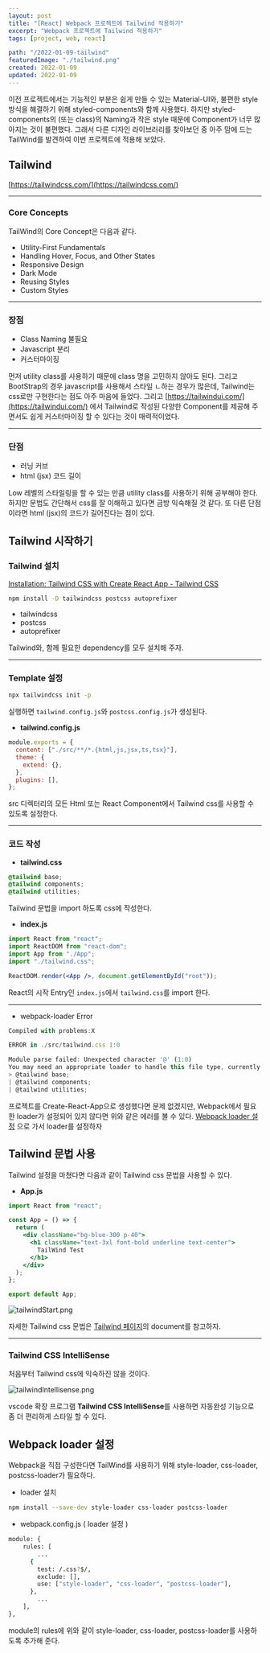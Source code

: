 ```yaml
---
layout: post
title: "[React] Webpack 프로젝트에 Tailwind 적용하기"
excerpt: "Webpack 프로젝트에 Tailwind 적용하기"
tags: [project, web, react]

path: "/2022-01-09-tailwind"
featuredImage: "./tailwind.png"
created: 2022-01-09
updated: 2022-01-09
---
```


이전 프로젝트에서는 기능적인 부분은 쉽게 만들 수 있는 Material-UI와, 불편한 style 방식을 해결하기 위해 styled-components와 함께 사용했다. 하지만 styled-components의 (또는 class)의 Naming과 작은 style 때문에 Component가 너무 많아지는 것이 불편했다. 그래서 다른 디자인 라이브러리를 찾아보던 중 아주 맘에 드는 TailWind를 발견하여 이번 프로젝트에 적용해 보았다.

## Tailwind

[https://tailwindcss.com/](https://tailwindcss.com/)

---

### Core Concepts

TailWind의 Core Concept은 다음과 같다.

- Utility-First Fundamentals
- Handling Hover, Focus, and Other States
- Responsive Design
- Dark Mode
- Reusing Styles
- Custom Styles

---

### 장점

- Class Naming 불필요
- Javascript 분리
- 커스터마이징

먼저 utility class를 사용하기 때문에 class 명을 고민하지 않아도 된다. 그리고 BootStrap의 경우 javascript를 사용해서 스타일 ㄴ하는 경우가 많은데, Tailwind는 css로만 구현한다는 점도 아주 마음에 들었다. 그리고 [https://tailwindui.com/](https://tailwindui.com/) 에서 Tailwind로 작성된 다양한 Component를 제공해 주면서도 쉽게 커스터마이징 할 수 있다는 것이 매력적이었다.

---

### 단점

- 러닝 커브
- html (jsx) 코드 길이

Low 레벨의 스타일링을 할 수 있는 만큼 utility class를 사용하기 위해 공부해야 한다. 하지만 문법도 간단해서 css를 잘 이해하고 있다면 금방 익숙해질 것 같다. 또 다른 단점이라면 html (jsx)의 코드가 길어진다는 점이 있다.

## Tailwind 시작하기

### Tailwind 설치

[Installation: Tailwind CSS with Create React App - Tailwind CSS](https://tailwindcss.com/docs/guides/create-react-app)

```bash
npm install -D tailwindcss postcss autoprefixer
```

- tailwindcss
- postcss
- autoprefixer

Tailwind와, 함께 필요한 dependency를 모두 설치해 주자.

---

### Template 설정

```bash
npx tailwindcss init -p
```

실행하면 `tailwind.config.js`와 `postcss.config.js`가 생성된다.

- **tailwind.config.js**

```jsx
module.exports = {
  content: ["./src/**/*.{html,js,jsx,ts,tsx}"],
  theme: {
    extend: {},
  },
  plugins: [],
};
```

src 디렉터리의 모든 Html 또는 React Component에서 Tailwind css를 사용할 수 있도록 설정한다.

---

### 코드 작성

- **tailwind.css**

```css
@tailwind base;
@tailwind components;
@tailwind utilities;
```

Tailwind 문법을 import 하도록 css에 작성한다.

- **index.js**

```jsx
import React from "react";
import ReactDOM from "react-dom";
import App from "./App";
import "./tailwind.css";

ReactDOM.render(<App />, document.getElementById("root"));
```

React의 시작 Entry인 `index.js`에서 `tailwind.css`를 import 한다.

---

- webpack-loader Error

```jsx
Compiled with problems:X

ERROR in ./src/tailwind.css 1:0

Module parse failed: Unexpected character '@' (1:0)
You may need an appropriate loader to handle this file type, currently no loaders are configured to process this file. See https://webpack.js.org/concepts#loaders
> @tailwind base;
| @tailwind components;
| @tailwind utilities;
```

프로젝트를 Create-React-App으로 생성했다면 문제 없겠지만, Webpack에서 필요한 loader가 설정되어 있지 않다면 위와 같은 에러를 볼 수 있다. [Webpack loader 설정](#webpack-loader-설정) 으로 가서 loader를 설정하자

## Tailwind 문법 사용

Tailwind 설정을 마쳤다면 다음과 같이 Tailwind css 문법을 사용할 수 있다.

- **App.js**

```jsx
import React from "react";

const App = () => {
  return (
    <div className="bg-blue-300 p-40">
      <h1 className="text-3xl font-bold underline text-center">
        TailWind Test
      </h1>
    </div>
  );
};

export default App;
```

![tailwindStart.png](tailwindStart.png)

자세한 Tailwind css 문법은 [Tailwind 페이지](https://tailwindcss.com/docs/aspect-ratio)의 document를 참고하자.

---

### **Tailwind CSS IntelliSense**

처음부터 Tailwind css에 익숙하진 않을 것이다.

![tailwindIntellisense.png](tailwindIntellisense.png)

vscode 확장 프로그램 **Tailwind CSS IntelliSense**를 사용하면 자동완성 기능으로 좀 더 편리하게 스타일 할 수 있다.

## Webpack loader 설정

Webpack을 직접 구성한다면 TailWind를 사용하기 위해 style-loader, css-loader, postcss-loader가 필요하다.

- loader 설치

```bash
npm install --save-dev style-loader css-loader postcss-loader
```

- webpack.config.js ( loader 설정 )

```bash
module: {
    rules: [
		...
      {
        test: /.css?$/,
        exclude: [],
        use: ["style-loader", "css-loader", "postcss-loader"],
      },
		...
    ],
},
```

module의 rules에 위와 같이 style-loader, css-loader, postcss-loader를 사용하도록 추가해 준다.
